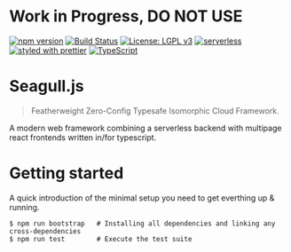 # Work in Progress, DO NOT USE

[![npm version](https://badge.fury.io/js/%40seagull%2Fcore.svg)](https://badge.fury.io/js/%40seagull%2Fcore)
[![Build Status](https://travis-ci.org/seagull-js/seagull.svg?branch=master)](https://travis-ci.org/seagull-js/seagull)
[![License: LGPL v3](https://img.shields.io/badge/License-LGPL%20v3-blue.svg)](http://www.gnu.org/licenses/lgpl-3.0)
[![serverless](http://public.serverless.com/badges/v3.svg)](http://www.serverless.com)
[![styled with prettier](https://img.shields.io/badge/styled_with-prettier-ff69b4.svg)](https://github.com/prettier/prettier)
[![TypeScript](https://badges.frapsoft.com/typescript/code/typescript.svg?v=101)](https://github.com/ellerbrock/typescript-badges/)

# Seagull.js

> Featherweight Zero-Config Typesafe Isomorphic Cloud Framework.

A modern web framework combining a serverless backend with multipage react
frontends written in/for typescript.

# Getting started

A quick introduction of the minimal setup you need to get everthing up & running.

```
$ npm run bootstrap   # Installing all dependencies and linking any cross-dependencies
$ npm run test        # Execute the test suite
```
